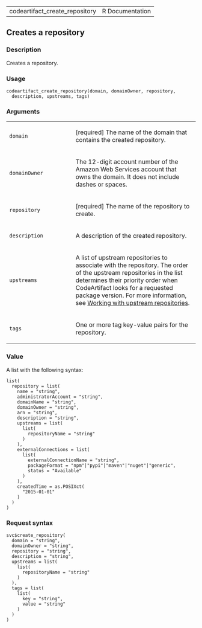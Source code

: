 <table style="width: 100%;">
<tbody>
<tr class="odd">
<td>codeartifact_create_repository</td>
<td style="text-align: right;">R Documentation</td>
</tr>
</tbody>
</table>

## Creates a repository

### Description

Creates a repository.

### Usage

    codeartifact_create_repository(domain, domainOwner, repository,
      description, upstreams, tags)

### Arguments

<table>
<colgroup>
<col style="width: 35%" />
<col style="width: 65%" />
</colgroup>
<tbody>
<tr class="odd">
<td><code
id="codeartifact_create_repository_:_domain">domain</code></td>
<td><p>[required] The name of the domain that contains the created
repository.</p></td>
</tr>
<tr class="even">
<td><code
id="codeartifact_create_repository_:_domainOwner">domainOwner</code></td>
<td><p>The 12-digit account number of the Amazon Web Services account
that owns the domain. It does not include dashes or spaces.</p></td>
</tr>
<tr class="odd">
<td><code
id="codeartifact_create_repository_:_repository">repository</code></td>
<td><p>[required] The name of the repository to create.</p></td>
</tr>
<tr class="even">
<td><code
id="codeartifact_create_repository_:_description">description</code></td>
<td><p>A description of the created repository.</p></td>
</tr>
<tr class="odd">
<td><code
id="codeartifact_create_repository_:_upstreams">upstreams</code></td>
<td><p>A list of upstream repositories to associate with the repository.
The order of the upstream repositories in the list determines their
priority order when CodeArtifact looks for a requested package version.
For more information, see <a
href="https://docs.aws.amazon.com/codeartifact/latest/ug/repos-upstream.html">Working
with upstream repositories</a>.</p></td>
</tr>
<tr class="even">
<td><code id="codeartifact_create_repository_:_tags">tags</code></td>
<td><p>One or more tag key-value pairs for the repository.</p></td>
</tr>
</tbody>
</table>

### Value

A list with the following syntax:

    list(
      repository = list(
        name = "string",
        administratorAccount = "string",
        domainName = "string",
        domainOwner = "string",
        arn = "string",
        description = "string",
        upstreams = list(
          list(
            repositoryName = "string"
          )
        ),
        externalConnections = list(
          list(
            externalConnectionName = "string",
            packageFormat = "npm"|"pypi"|"maven"|"nuget"|"generic",
            status = "Available"
          )
        ),
        createdTime = as.POSIXct(
          "2015-01-01"
        )
      )
    )

### Request syntax

    svc$create_repository(
      domain = "string",
      domainOwner = "string",
      repository = "string",
      description = "string",
      upstreams = list(
        list(
          repositoryName = "string"
        )
      ),
      tags = list(
        list(
          key = "string",
          value = "string"
        )
      )
    )
